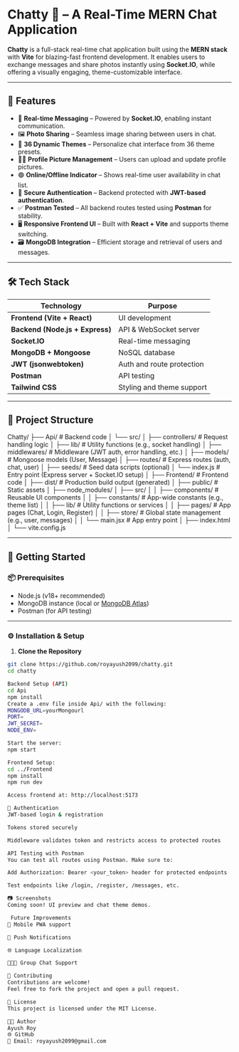 # Chatty 💬 – A Real-Time MERN Chat Application

**Chatty** is a full-stack real-time chat application built using the **MERN stack** with **Vite** for blazing-fast frontend development. It enables users to exchange messages and share photos instantly using **Socket.IO**, while offering a visually engaging, theme-customizable interface.

---

## 🚀 Features

- 🔁 **Real-time Messaging** – Powered by **Socket.IO**, enabling instant communication.
- 🖼️ **Photo Sharing** – Seamless image sharing between users in chat.
- 🎨 **36 Dynamic Themes** – Personalize chat interface from 36 theme presets.
- 🧑‍💼 **Profile Picture Management** – Users can upload and update profile pictures.
- 🟢 **Online/Offline Indicator** – Shows real-time user availability in chat list.
- 🔐 **Secure Authentication** – Backend protected with **JWT-based authentication**.
- ✅ **Postman Tested** – All backend routes tested using **Postman** for stability.
- 🖥️ **Responsive Frontend UI** – Built with **React + Vite** and supports theme switching.
- 🗃️ **MongoDB Integration** – Efficient storage and retrieval of users and messages.

---

## 🛠️ Tech Stack

| Technology | Purpose |
|------------|---------|
| **Frontend (Vite + React)** | UI development |
| **Backend (Node.js + Express)** | API & WebSocket server |
| **Socket.IO** | Real-time messaging |
| **MongoDB + Mongoose** | NoSQL database |
| **JWT (jsonwebtoken)** | Auth and route protection |
| **Postman** | API testing |
| **Tailwind CSS** | Styling and theme support |

---

## 📁 Project Structure

Chatty/
├── Api/ # Backend code
│ └── src/
│ ├── controllers/ # Request handling logic
│ ├── lib/ # Utility functions (e.g., socket handling)
│ ├── middlewares/ # Middleware (JWT auth, error handling, etc.)
│ ├── models/ # Mongoose models (User, Message)
│ ├── routes/ # Express routes (auth, chat, user)
│ ├── seeds/ # Seed data scripts (optional)
│ └── index.js # Entry point (Express server + Socket.IO setup)
│
├── Frontend/ # Frontend code
│ ├── dist/ # Production build output (generated)
│ ├── public/ # Static assets
│ ├── node_modules/
│ ├── src/
│ │ ├── components/ # Reusable UI components
│ │ ├── constants/ # App-wide constants (e.g., theme list)
│ │ ├── lib/ # Utility functions or services
│ │ ├── pages/ # App pages (Chat, Login, Register)
│ │ ├── store/ # Global state management (e.g., user, messages)
│ │ └── main.jsx # App entry point
│ ├── index.html
│ └── vite.config.js


---

## 🔧 Getting Started

### 📦 Prerequisites

- Node.js (v18+ recommended)
- MongoDB instance (local or [MongoDB Atlas](https://www.mongodb.com/cloud/atlas))
- Postman (for API testing)

---

### ⚙️ Installation & Setup

1. **Clone the Repository**
```bash
git clone https://github.com/royayush2099/chatty.git
cd chatty

Backend Setup (API)
cd Api
npm install
Create a .env file inside Api/ with the following:
MONGODB_URL=yourMongourl
PORT=
JWT_SECRET=
NODE_ENV=

Start the server:
npm start

Frontend Setup:
cd ../Frontend
npm install
npm run dev

Access frontend at: http://localhost:5173

🔐 Authentication
JWT-based login & registration

Tokens stored securely

Middleware validates token and restricts access to protected routes

API Testing with Postman
You can test all routes using Postman. Make sure to:

Add Authorization: Bearer <your_token> header for protected endpoints

Test endpoints like /login, /register, /messages, etc.

📷 Screenshots
Coming soon! UI preview and chat theme demos.

 Future Improvements
📱 Mobile PWA support

🔔 Push Notifications

🌐 Language Localization

🧑‍🤝‍🧑 Group Chat Support

🤝 Contributing
Contributions are welcome!
Feel free to fork the project and open a pull request.

📄 License
This project is licensed under the MIT License.

👨‍💻 Author
Ayush Roy
🌐 GitHub
📧 Email: royayush2099@gmail.com 


